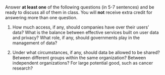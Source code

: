 Answer **at least one** of the following questions (in 5-7 sentences) and be ready to discuss all of them in class. You will **not** receive extra credit for answering more than one question. 

1. How much access, if any, should companies have over their users’ data? What is the balance between effective services built on user data and privacy? What role, if any, should governments play in the management of data?

2. Under what circumstances, if any, should data be allowed to be shared? Between different groups within the same organization? Between independent organizations? For large potential good, such as cancer research?